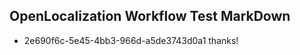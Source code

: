 ## OpenLocalization Workflow Test MarkDown
* 2e690f6c-5e45-4bb3-966d-a5de3743d0a1 
thanks!<!--HONumber=Mar16_HO2-->
